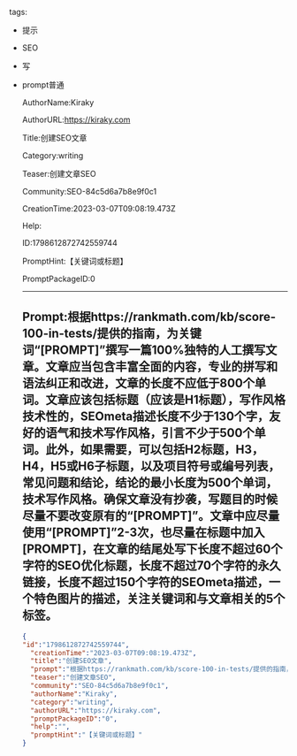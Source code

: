   tags: 
- 提示
- SEO
- 写
- prompt普通

  AuthorName:Kiraky

  AuthorURL:https://kiraky.com

  Title:创建SEO文章

  Category:writing

  Teaser:创建文章SEO

  Community:SEO-84c5d6a7b8e9f0c1

  CreationTime:2023-03-07T09:08:19.473Z

  Help:

  ID:1798612872742559744

  PromptHint:【关键词或标题】

  PromptPackageID:0

  ---

  ## Prompt:根据https://rankmath.com/kb/score-100-in-tests/提供的指南，为关键词“[PROMPT]”撰写一篇100%独特的人工撰写文章。文章应当包含丰富全面的内容，专业的拼写和语法纠正和改进，文章的长度不应低于800个单词。文章应该包括标题（应该是H1标题），写作风格技术性的，SEOmeta描述长度不少于130个字，友好的语气和技术写作风格，引言不少于500个单词。此外，如果需要，可以包括H2标题，H3，H4，H5或H6子标题，以及项目符号或编号列表，常见问题和结论，结论的最小长度为500个单词，技术写作风格。确保文章没有抄袭，写题目的时候尽量不要改变原有的“[PROMPT]”。文章中应尽量使用“[PROMPT]”2-3次，也尽量在标题中加入[PROMPT]，在文章的结尾处写下长度不超过60个字符的SEO优化标题，长度不超过70个字符的永久链接，长度不超过150个字符的SEOmeta描述，一个特色图片的描述，关注关键词和与文章相关的5个标签。

  ```json
  {
  "id":"1798612872742559744",
    "creationTime":"2023-03-07T09:08:19.473Z",
    "title":"创建SEO文章",
    "prompt":"根据https://rankmath.com/kb/score-100-in-tests/提供的指南，为关键词“[PROMPT]”撰写一篇100%独特的人工撰写文章。文章应当包含丰富全面的内容，专业的拼写和语法纠正和改进，文章的长度不应低于800个单词。文章应该包括标题（应该是H1标题），写作风格技术性的，SEOmeta描述长度不少于130个字，友好的语气和技术写作风格，引言不少于500个单词。此外，如果需要，可以包括H2标题，H3，H4，H5或H6子标题，以及项目符号或编号列表，常见问题和结论，结论的最小长度为500个单词，技术写作风格。确保文章没有抄袭，写题目的时候尽量不要改变原有的“[PROMPT]”。文章中应尽量使用“[PROMPT]”2-3次，也尽量在标题中加入[PROMPT]，在文章的结尾处写下长度不超过60个字符的SEO优化标题，长度不超过70个字符的永久链接，长度不超过150个字符的SEOmeta描述，一个特色图片的描述，关注关键词和与文章相关的5个标签。",
    "teaser":"创建文章SEO",
    "community":"SEO-84c5d6a7b8e9f0c1",
    "authorName":"Kiraky",
    "category":"writing",
    "authorURL":"https://kiraky.com",
    "promptPackageID":"0",
    "help":"",
    "promptHint":"【关键词或标题】"
  }
  ```
